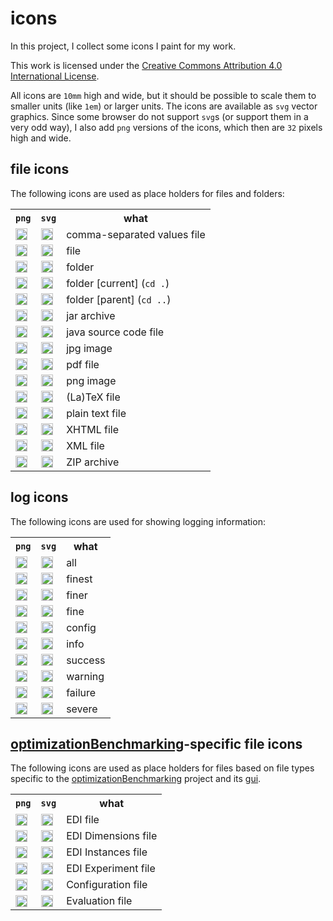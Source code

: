 # icons

In this project, I collect some icons I paint for my work.

This work is licensed under the <a rel="license" href="http://creativecommons.org/licenses/by/4.0/">Creative Commons Attribution 4.0 International License</a>.

All icons are `10mm` high and wide, but it should be possible to scale them to smaller units (like `1em`) or larger units. The icons are available as `svg` vector graphics. Since some browser do not support `svg`s (or support them in a very odd way), I also add `png` versions of the icons, which then are `32` pixels high and wide.

## file icons

The following icons are used as place holders for files and folders:

<table>
<tr><th><code>png</code></th><th><code>svg</code></th><th>what</th></tr>
<tr>
  <td><img src="https://rawgit.com/thomasWeise/icons/master/files/csv/csv.png" style="width:1.2em;height:1.2em" alt="csv file"/></td>
  <td><img src="https://rawgit.com/thomasWeise/icons/master/files/csv/csv.svg" style="width:1.2em;height:1.2em" alt="csv file"/></td>
  <td>comma-separated values file</td>
</tr>
<tr>
  <td><img src="https://rawgit.com/thomasWeise/icons/master/files/file/file.png" style="width:1.2em;height:1.2em" alt="file"/></td>
  <td><img src="https://rawgit.com/thomasWeise/icons/master/files/file/file.svg" style="width:1.2em;height:1.2em" alt="file"/></td>
  <td>file</td>
</tr><tr>
  <td><img src="https://rawgit.com/thomasWeise/icons/master/files/folder/folder.png" style="width:1.2em;height:1.2em" alt="folder"/></td>
  <td><img src="https://rawgit.com/thomasWeise/icons/master/files/folder/folder.svg" style="width:1.2em;height:1.2em" alt="folder"/></td>
  <td>folder</td>
</tr>
<tr>
  <td><img src="https://rawgit.com/thomasWeise/icons/master/files/folderCur/folderCur.png" style="width:1.2em;height:1.2em" alt="folderCur"/></td>
  <td><img src="https://rawgit.com/thomasWeise/icons/master/files/folderCur/folderCur.svg" style="width:1.2em;height:1.2em" alt="folderCur"/></td>
  <td>folder [current] (<code>cd .</code>)</td>
</tr>
<tr>
  <td><img src="https://rawgit.com/thomasWeise/icons/master/files/folderUp/folderUp.png" style="width:1.2em;height:1.2em" alt="folderUp"/></td>
  <td><img src="https://rawgit.com/thomasWeise/icons/master/files/folderUp/folderUp.svg" style="width:1.2em;height:1.2em" alt="folderUp"/></td>
  <td>folder [parent] (<code>cd ..</code>)</td>
</tr>
<tr>
  <td><img src="https://rawgit.com/thomasWeise/icons/master/files/jar/jar.png" style="width:1.2em;height:1.2em" alt="jar archive"/></td>
  <td><img src="https://rawgit.com/thomasWeise/icons/master/files/jar/jar.svg" style="width:1.2em;height:1.2em" alt="jar archive"/></td>
  <td>jar archive</td>
</tr>
<tr>
  <td><img src="https://rawgit.com/thomasWeise/icons/master/files/java/java.png" style="width:1.2em;height:1.2em" alt="java"/></td>
  <td><img src="https://rawgit.com/thomasWeise/icons/master/files/java/java.svg" style="width:1.2em;height:1.2em" alt="java"/></td>
  <td>java source code file</td>
</tr>
<tr>
  <td><img src="https://rawgit.com/thomasWeise/icons/master/files/jpg/jpg.png" style="width:1.2em;height:1.2em" alt="jpg image"/></td>
  <td><img src="https://rawgit.com/thomasWeise/icons/master/files/jpg/jpg.svg" style="width:1.2em;height:1.2em" alt="jpg image"/></td>
  <td>jpg image</td>
</tr>
<tr>
  <td><img src="https://rawgit.com/thomasWeise/icons/master/files/pdf/pdf.png" style="width:1.2em;height:1.2em" alt="pdf file"/></td>
  <td><img src="https://rawgit.com/thomasWeise/icons/master/files/pdf/pdf.svg" style="width:1.2em;height:1.2em" alt="pdf file"/></td>
  <td>pdf file</td>
</tr>
<tr>
  <td><img src="https://rawgit.com/thomasWeise/icons/master/files/png/png.png" style="width:1.2em;height:1.2em" alt="png image"/></td>
  <td><img src="https://rawgit.com/thomasWeise/icons/master/files/png/png.svg" style="width:1.2em;height:1.2em" alt="png image"/></td>
  <td>png image</td>
</tr>
<tr>
  <td><img src="https://rawgit.com/thomasWeise/icons/master/files/tex/tex.png" style="width:1.2em;height:1.2em" alt="tex file"/></td>
  <td><img src="https://rawgit.com/thomasWeise/icons/master/files/tex/tex.svg" style="width:1.2em;height:1.2em" alt="tex file"/></td>
  <td>(La)TeX file</td>
</tr>
<tr>
  <td><img src="https://rawgit.com/thomasWeise/icons/master/files/text/text.png" style="width:1.2em;height:1.2em" alt="text file"/></td>
  <td><img src="https://rawgit.com/thomasWeise/icons/master/files/text/text.svg" style="width:1.2em;height:1.2em" alt="text file"/></td>
  <td>plain text file</td>
</tr>
<tr>
  <td><img src="https://rawgit.com/thomasWeise/icons/master/files/xhtml/xhtml.png" style="width:1.2em;height:1.2em" alt="xhtml file"/></td>
  <td><img src="https://rawgit.com/thomasWeise/icons/master/files/xhtml/xhtml.svg" style="width:1.2em;height:1.2em" alt="xhtml file"/></td>
  <td>XHTML file</td>
</tr>
<tr>
  <td><img src="https://rawgit.com/thomasWeise/icons/master/files/xml/xml.png" style="width:1.2em;height:1.2em" alt="xml file"/></td>
  <td><img src="https://rawgit.com/thomasWeise/icons/master/files/xml/xml.svg" style="width:1.2em;height:1.2em" alt="xml file"/></td>
  <td>XML file</td>
</tr>
<tr>
  <td><img src="https://rawgit.com/thomasWeise/icons/master/files/zip/zip.png" style="width:1.2em;height:1.2em" alt="zip file"/></td>
  <td><img src="https://rawgit.com/thomasWeise/icons/master/files/zip/zip.svg" style="width:1.2em;height:1.2em" alt="zip file"/></td>
  <td>ZIP archive</td>
</tr>
</table>


## log icons

The following icons are used for showing logging information:
<table>
<tr><th><code>png</code></th><th><code>svg</code></th><th>what</th></tr>
<tr>
  <td><img src="https://rawgit.com/thomasWeise/icons/master/log/logAll/logAll.png" style="width:1.2em;height:1.2em" alt="all"/></td>
  <td><img src="https://rawgit.com/thomasWeise/icons/master/log/logAll/logAll.svg" style="width:1.2em;height:1.2em" alt="all"/></td>
  <td>all</td>
</tr><tr>
  <td><img src="https://rawgit.com/thomasWeise/icons/master/log/logFinest/logFinest.png" style="width:1.2em;height:1.2em" alt="finest"/></td>
  <td><img src="https://rawgit.com/thomasWeise/icons/master/log/logFinest/logFinest.svg" style="width:1.2em;height:1.2em" alt="finest"/></td>
  <td>finest</td>
</tr><tr>
  <td><img src="https://rawgit.com/thomasWeise/icons/master/log/logFiner/logFiner.png" style="width:1.2em;height:1.2em" alt="finer"/></td>
  <td><img src="https://rawgit.com/thomasWeise/icons/master/log/logFiner/logFiner.svg" style="width:1.2em;height:1.2em" alt="finer"/></td>
  <td>finer</td>
</tr><tr>
  <td><img src="https://rawgit.com/thomasWeise/icons/master/log/logFine/logFine.png" style="width:1.2em;height:1.2em" alt="fine"/></td>
  <td><img src="https://rawgit.com/thomasWeise/icons/master/log/logFine/logFine.svg" style="width:1.2em;height:1.2em" alt="fine"/></td>
  <td>fine</td>
</tr><tr>
  <td><img src="https://rawgit.com/thomasWeise/icons/master/log/logConfig/logConfig.png" style="width:1.2em;height:1.2em" alt="config"/></td>
  <td><img src="https://rawgit.com/thomasWeise/icons/master/log/logConfig/logConfig.svg" style="width:1.2em;height:1.2em" alt="config"/></td>
  <td>config</td>
</tr><tr>
  <td><img src="https://rawgit.com/thomasWeise/icons/master/log/logInfo/logInfo.png" style="width:1.2em;height:1.2em" alt="info"/></td>
  <td><img src="https://rawgit.com/thomasWeise/icons/master/log/logInfo/logInfo.svg" style="width:1.2em;height:1.2em" alt="info"/></td>
  <td>info</td>
</tr><tr>
  <td><img src="https://rawgit.com/thomasWeise/icons/master/log/logSuccess/logSuccess.png" style="width:1.2em;height:1.2em" alt="success"/></td>
  <td><img src="https://rawgit.com/thomasWeise/icons/master/log/logSuccess/logSuccess.svg" style="width:1.2em;height:1.2em" alt="success"/></td>
  <td>success</td>
</tr><tr>
  <td><img src="https://rawgit.com/thomasWeise/icons/master/log/logWarning/logWarning.png" style="width:1.2em;height:1.2em" alt="warning"/></td>
  <td><img src="https://rawgit.com/thomasWeise/icons/master/log/logWarning/logWarning.svg" style="width:1.2em;height:1.2em" alt="warning"/></td>
  <td>warning</td>
</tr><tr>
  <td><img src="https://rawgit.com/thomasWeise/icons/master/log/logFailure/logFailure.png" style="width:1.2em;height:1.2em" alt="failure"/></td>
  <td><img src="https://rawgit.com/thomasWeise/icons/master/log/logFailure/logFailure.svg" style="width:1.2em;height:1.2em" alt="failure"/></td>
  <td>failure</td>
</tr><tr>
  <td><img src="https://rawgit.com/thomasWeise/icons/master/log/logSevere/logSevere.png" style="width:1.2em;height:1.2em" alt="severe"/></td>
  <td><img src="https://rawgit.com/thomasWeise/icons/master/log/logSevere/logSevere.svg" style="width:1.2em;height:1.2em" alt="severe"/></td>
  <td>severe</td>
</tr>
</table>

## [optimizationBenchmarking](https://github.com/optimizationBenchmarking/optimizationBenchmarking)-specific file icons

The following icons are used as place holders for files based on file types
specific to the [optimizationBenchmarking](https://github.com/optimizationBenchmarking/optimizationBenchmarking) project
and its [gui](https://github.com/optimizationBenchmarking/optimizationBenchmarkingGui).

<table>
<tr><th><code>png</code></th><th><code>svg</code></th><th>what</th></tr>
<tr>
  <td><img src="https://rawgit.com/thomasWeise/icons/master/files/edi/edi.png" style="width:1.2em;height:1.2em" alt="edi file"/></td>
  <td><img src="https://rawgit.com/thomasWeise/icons/master/files/edi/edi.svg" style="width:1.2em;height:1.2em" alt="edi file"/></td>
  <td>EDI file</td>
</tr><tr>
  <td><img src="https://rawgit.com/thomasWeise/icons/master/files/ediDimensions/ediDimensions.png" style="width:1.2em;height:1.2em" alt="edi dimensions file"/></td>
  <td><img src="https://rawgit.com/thomasWeise/icons/master/files/ediDimensions/ediDimensions.svg" style="width:1.2em;height:1.2em" alt="edi dimensions file"/></td>
  <td>EDI Dimensions file</td>
</tr><tr>
  <td><img src="https://rawgit.com/thomasWeise/icons/master/files/ediInstances/ediInstances.png" style="width:1.2em;height:1.2em" alt="edi instances file"/></td>
  <td><img src="https://rawgit.com/thomasWeise/icons/master/files/ediInstances/ediInstances.svg" style="width:1.2em;height:1.2em" alt="edi instances file"/></td>
  <td>EDI Instances file</td>
</tr><tr>
  <td><img src="https://rawgit.com/thomasWeise/icons/master/files/ediExperiment/ediExperiment.png" style="width:1.2em;height:1.2em" alt="edi experiment file"/></td>
  <td><img src="https://rawgit.com/thomasWeise/icons/master/files/ediExperiment/ediExperiment.svg" style="width:1.2em;height:1.2em" alt="edi experiment file"/></td>
  <td>EDI Experiment file</td>
</tr><tr>
  <td><img src="https://rawgit.com/thomasWeise/icons/master/files/configuration/configuration.png" style="width:1.2em;height:1.2em" alt="configuration file"/></td>
  <td><img src="https://rawgit.com/thomasWeise/icons/master/files/configuration/configuration.svg" style="width:1.2em;height:1.2em" alt="configuration file"/></td>
  <td>Configuration file</td>
</tr><tr>
  <td><img src="https://rawgit.com/thomasWeise/icons/master/files/evaluation/evaluation.png" style="width:1.2em;height:1.2em" alt="evaluation file"/></td>
  <td><img src="https://rawgit.com/thomasWeise/icons/master/files/evaluation/evaluation.svg" style="width:1.2em;height:1.2em" alt="evaluation file"/></td>
  <td>Evaluation file</td>
</tr>
</table>